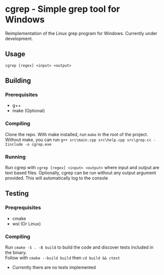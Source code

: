 # cgrep - Simple grep tool for Windows
Reimplementation of the Linux grep program for Windows. Currently under development.
## Usage
```cgrep [regex] <input> <output>```
## Building
### Prerequisites
- g++
- make (Optional)
### Compiling
Clone the repo. With make installed, run ```make``` in the root 
of the project. <br />
Without make, you can run ```g++ src\main.cpp src\help.cpp src\grep.cc -Iinclude -o cgrep.exe```
### Running
Run cgrep with ```cgrep [regex] <input> <output>``` where input and output are text based files. Optionally, cgrep can be run without any output argument provided. This will automatically log to the console
## Testing
### Preqrequisites
- cmake
- wsl (Or Linux)
### Compiling
Run ```cmake -S . -B build``` to build the code and discover tests included in the binary. <br />
Follow with ```cmake --build build``` then ```cd build && ctest```

* Currently there are no tests implemented